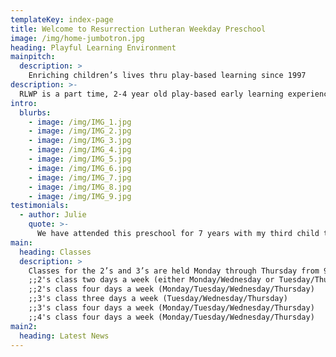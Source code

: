 ```yaml
---
templateKey: index-page
title: Welcome to Resurrection Lutheran Weekday Preschool
image: /img/home-jumbotron.jpg
heading: Playful Learning Environment
mainpitch:
  description: >
    Enriching children’s lives thru play-based learning since 1997
description: >-
  RLWP is a part time, 2-4 year old play-based early learning experience. Welcoming classrooms and playgrounds, experienced teachers, enrichment lessons of Spanish, movement and music, and off-site field trips combine to provide a special learning experience, to create and foster a love of learning in your child.
intro:
  blurbs:
    - image: /img/IMG_1.jpg
    - image: /img/IMG_2.jpg
    - image: /img/IMG_3.jpg
    - image: /img/IMG_4.jpg
    - image: /img/IMG_5.jpg
    - image: /img/IMG_6.jpg
    - image: /img/IMG_7.jpg
    - image: /img/IMG_8.jpg
    - image: /img/IMG_9.jpg
testimonials:
  - author: Julie
    quote: >-
      We have attended this preschool for 7 years with my third child there now. We have had such an amazing experience. The teachers have taught my kids so much about kindness and caring while giving them a great educational experience. My older kids were more then ready for Kindergarten and still love going back to see their teachers with their younger sister.
main:
  heading: Classes
  description: >
    Classes for the 2’s and 3’s are held Monday through Thursday from 9:15 am – 12:00 noon. There is an optional lunch program for children who have turned three and are potty-trained. This program runs 12 noon – 1 pm on Tuesdays, Wednesdays, and Thursdays. The 4’s class meets Mondays from 9:15 am – 12:00 noon and Tuesdays, Wednesdays and Thursdays from 9:15 am – 1:00 pm. The school is not open on Fridays.
    ;;2's class two days a week (either Monday/Wednesday or Tuesday/Thursday)
    ;;2's class four days a week (Monday/Tuesday/Wednesday/Thursday)  
    ;;3's class three days a week (Tuesday/Wednesday/Thursday)
    ;;3's class four days a week (Monday/Tuesday/Wednesday/Thursday)
    ;;4's class four days a week (Monday/Tuesday/Wednesday/Thursday)
main2:
  heading: Latest News
---
```

